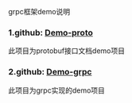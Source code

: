 grpc框架demo说明

### 1.github: [Demo-proto](https://github.com/skyywj/Demo-Proto.git)

此项目为protobuf接口文档demo项目

### 2.github: [Demo-grpc](https://github.com/skyywj/Demo-Grpc.git)

此项目为grpc实现的demo项目